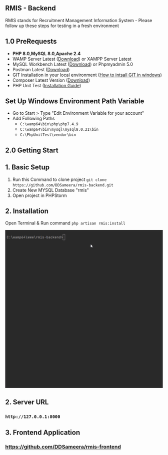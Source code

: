 ## RMIS - Backend

RMIS stands for Recruitment Management Information System - Please follow up these steps  for testing in a fresh environment

## 1.0 PreRequests
- ****PHP 8.0,MySQL 8.0,Apache 2.4****
- WAMP Server Latest ([Download](https://www.wampserver.com/en/))
  or XAMPP Server Latest
- MySQL Workbench Latest ([Download](https://dev.mysql.com/downloads/workbench/)) or Phpmyadmin 5.0
- Postman Latest ([Download](https://www.postman.com/downloads/))
- GIT Installation in your local environment ([How to intsall GIT in windows](https://phoenixnap.com/kb/how-to-install-git-windows))
- Composer Latest Version ([Download](https://getcomposer.org/download/ ))
- PHP Unit Test ([Installation Guide](https://perials.com/installing-phpunit-windows/))

## Set Up Windows Environment Path Variable
- Go to Start > Type "Edit Environment Variable for your account"
- Add Following Paths 
    - `C:\wamp64\bin\php\php7.4.9`
    - `C:\wamp64\bin\mysql\mysql8.0.21\bin`
    - `C:\PhpUnitTest\vendor\bin`

## 2.0 Getting Start

## 1. Basic Setup
1. Run this Command to clone project
   `git clone https://github.com/DDSameera/rmis-backend.git` 
2. Create New MYSQL Database "rmis"
3. Open project in PHPStorm 


## 2. Installation 
 Open Terminal & Run command ``php artisan rmis:install`` 

<img alt="rmis_install" src="https://raw.githubusercontent.com/DDSameera/rmis-backend/master/public/assets/images/pa_rm_install.gif"/>
       
## 2. Server URL
### ``http://127.0.0.1:8000``


## 3. Frontend Application
### https://github.com/DDSameera/rmis-frontend